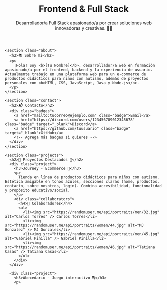 <!DOCTYPE html>
<html lang="es">
<head>
  <meta charset="UTF-8">
  <meta name="viewport" content="width=device-width, initial-scale=1.0">
  <title>[Tu Nombre] | Desarrollador/a Full Stack</title>
  <link rel="stylesheet" href="style.css">
</head>
<body>
  <main>
    <header class="main-header">
      <h1>Frontend & Full Stack</h1>
      <p class="subtitle">Desarrollador/a Full Stack apasionado/a por crear soluciones web innovadoras y creativas. 👩‍💻</p>
    </header>

    <section class="about">
      <h2>📚 Sobre mí</h2>
      <p>
        ¡Hola! Soy <b>[Tu Nombre]</b>, desarrollador/a web en formación apasionado/a por el frontend, backend y la experiencia de usuario. Actualmente trabajo en una plataforma web para un e-commerce de productos didácticos para niños con autismo, además de proyectos personales con <b>HTML, CSS, JavaScript, Java y Node.js</b>.
      </p>
    </section>

    <section class="contact">
      <h2>📬 Contacto</h2>
      <div class="badges">
        <a href="mailto:tucorreo@ejemplo.com" class="badge">Email</a>
        <a href="https://discord.com/users/123456789012345678" class="badge" target="_blank">Discord</a>
        <a href="https://github.com/tuusuario" class="badge" target="_blank">GitHub</a>
        <!-- Agrega más badges si quieres -->
      </div>
    </section>

    <section class="projects">
      <h2>🌟 Proyectos Destacados 🌟</h2>
      <div class="project">
        <h3>Journey - Ecommerce 🐋</h3>
        <p>
          Tienda en línea de productos didácticos para niños con autismo. Estética amigable en tonos azules, secciones claras (home, productos, contacto, sobre nosotros, login). Combina accesibilidad, funcionalidad y propósito educativo/social.
        </p>
        <div class="collaborators">
          <h4>🤝 Colaboradores</h4>
          <ul>
            <li><img src="https://randomuser.me/api/portraits/men/32.jpg" alt="Carlos Torres" /> Carlos Torres</li>
            <li><img src="https://randomuser.me/api/portraits/women/44.jpg" alt="MJ Gonzalez" /> MJ Gonzalez</li>
            <li><img src="https://randomuser.me/api/portraits/men/45.jpg" alt="Gabriel Pinilla" /> Gabriel Pinilla</li>
            <li><img src="https://randomuser.me/api/portraits/women/46.jpg" alt="Tatiana Casas" /> Tatiana Casas</li>
          </ul>
        </div>
      </div>

      <div class="project">
        <h3>Abecedario - Juego interactivo 🔠</h3>
        <p>


